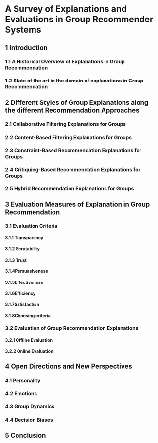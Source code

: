 # A Survey of Explanations and Evaluations in Group Recommender Systems 

## 1 Introduction
### 1.1 A Historical Overview of Explanations in Group Recommendation
### 1.2 State of the art in the domain of explanations in Group Recommendation
## 2 Different Styles of Group Explanations along the different Recommendation Approaches
### 2.1 Collaborative Filtering Explanations for Groups
### 2.2 Content-Based Filtering Explanations for Groups
### 2.3 Constraint-Based Recommendation Explanations for Groups
### 2.4 Critiquing-Based Recommendation Explanations for Groups
### 2.5 Hybrid Recommendation Explanations for Groups
## 3 Evaluation Measures of Explanation in Group Recommendation
### 3.1 Evaluation Criteria
#### 3.1.1 Transparency
#### 3.1.2 Scrutability
#### 3.1.3 Trust
#### 3.1.4Persuasiveness
#### 3.1.5Effectiveness
#### 3.1.6Efficiency
#### 3.1.7Satisfaction
#### 3.1.8Choosing criteria
### 3.2 Evaluation of Group Recommendation Explanations
#### 3.2.1 Offline Evaluation
#### 3.2.2 Online Evaluation
## 4 Open Directions and New Perspectives
### 4.1 Personality 
### 4.2 Emotions
### 4.3 Group Dynamics
### 4.4 Decision Biases
## 5 Conclusion


